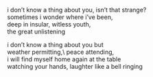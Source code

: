 i don’t know a thing about you, isn’t that strange?\
sometimes i wonder where i’ve been,\
deep in insular, witless youth,\
the great unlistening



i don’t know a thing about you but\
weather permitting,\ 
peace attending,\
i will find myself home again at the table\
watching your hands, laughter like a bell ringing